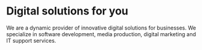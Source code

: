 # Digital solutions for you

We are a dynamic provider of innovative digital solutions for businesses. We specialize in software development, media production, digital marketing and IT support services.

